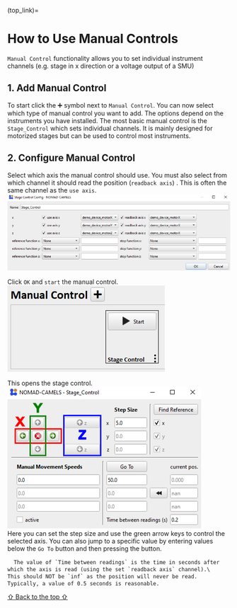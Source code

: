 (top_link)=
# How to Use Manual Controls
`Manual Control` functionality allows you to set individual instrument channels (e.g. stage in x direction or a voltage output of a SMU)
## 1. Add Manual Control
To start  click the &#10133; symbol next to `Manual Control`. You can now select which type of manual control you want to add. The options depend on the instruments you have installed. The most basic manual control is the `Stage_Control` which sets individual channels. It is mainly designed for motorized stages but can be used to control most instruments. 
## 2. Configure Manual Control
Select which axis the manual control should use. You must also select from which channel it should read the position (`readback axis`) . This is often the same channel as the `use axis`.
![img_45.png](images/img_45.png)

Click `OK` and `start` the manual control.\
![img_46.png](images/img_46.png)

This opens the stage control.\
![img_47.png](images/img_47.png)\
Here you can set the step size and use the green arrow keys to control the selected axis. You can also jump to a specific value by entering values below the `Go To` button and then pressing the button.
```{note}
  The value of `Time between readings` is the time in seconds after which the axis is read (using the set `readback axis` channel).\
This should NOT be `inf` as the position will never be read. Typically, a value of 0.5 seconds is reasonable. 
```

[&#8679; Back to the top &#8679;](top_link)
